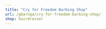 ```yaml
---
title: "Cry for Freedom Barbing Shop"
url: /gbarnga/cry-for-freedom-barbing-shop/
shop: hairdresser
---
```

